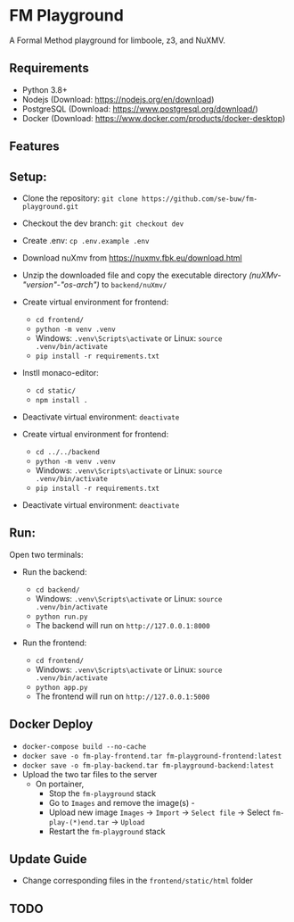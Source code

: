 # FM Playground
A Formal Method playground for limboole, z3, and NuXMV.

## Requirements
- Python 3.8+
- Nodejs (Download: https://nodejs.org/en/download)
- PostgreSQL (Download: https://www.postgresql.org/download/)
- Docker (Download: https://www.docker.com/products/docker-desktop)

## Features

## Setup:
- Clone the repository: `git clone https://github.com/se-buw/fm-playground.git`
- Checkout the dev branch: `git checkout dev`
- Create .env: `cp .env.example .env`
- Download nuXmv from https://nuxmv.fbk.eu/download.html
- Unzip the downloaded file and copy the executable directory *(nuXMv-"version"-"os-arch")* to `backend/nuXmv/`
- Create virtual environment for frontend: 
  - `cd frontend/`
  - `python -m venv .venv`
  - Windows: `.venv\Scripts\activate` or Linux: `source .venv/bin/activate`
  - `pip install -r requirements.txt`

- Instll monaco-editor:  
  - `cd static/` 
  - `npm install .`

- Deactivate virtual environment: `deactivate`

- Create virtual environment for frontend:  
  - `cd ../../backend`
  - `python -m venv .venv`
  - Windows: `.venv\Scripts\activate` or Linux: `source .venv/bin/activate`
  - `pip install -r requirements.txt`

- Deactivate virtual environment: `deactivate`

## Run:
Open two terminals:
- Run the backend: 
  - `cd backend/`
  - Windows: `.venv\Scripts\activate` or Linux: `source .venv/bin/activate`
  - `python run.py`
  - The backend will run on `http://127.0.0.1:8000`

- Run the frontend: 
  - `cd frontend/`
  - Windows: `.venv\Scripts\activate` or Linux: `source .venv/bin/activate`
  - `python app.py`
  - The frontend will run on `http://127.0.0.1:5000`

## Docker Deploy
- `docker-compose build --no-cache `
- ``docker save -o fm-play-frontend.tar fm-playground-frontend:latest``
- ``docker save -o fm-play-backend.tar fm-playground-backend:latest``
- Upload the two tar files to the server
  - On portainer,
    - Stop the `fm-playground` stack
    - Go to `Images` and remove the image(s) - 
    - Upload new image `Images` -> `Import` -> `Select file` -> Select `fm-play-(*)end.tar` -> `Upload`
    - Restart the `fm-playground` stack
## Update Guide
- Change corresponding files in the `frontend/static/html` folder

## TODO
